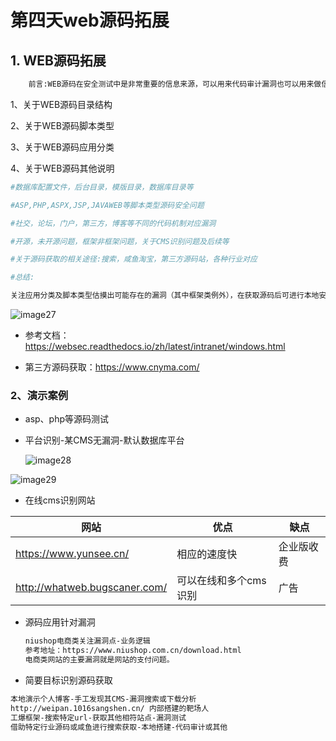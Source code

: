 # 第四天web源码拓展

## 1. WEB源码拓展

~~~ bash
	前言:WEB源码在安全测试中是非常重要的信息来源，可以用来代码审计漏洞也可以用来做信息突破口，其中WEB源码有很多技术需要简明分析。比如:获取某ASP源码后可以采用默认数据库下载为突破，获取某其他脚本源码漏洞可以进行代码审计挖掘或分析其业务逻辑等，总之源码的获取将为后期的安全测试提供了更多的思路。
~~~

1、关于WEB源码目录结构

2、关于WEB源码脚本类型

3、关于WEB源码应用分类

4、关于WEB源码其他说明



~~~ bash
#数据库配置文件，后台目录，模版目录，数据库目录等

#ASP,PHP,ASPX,JSP,JAVAWEB等脚本类型源码安全问题

#社交，论坛，门户，第三方，博客等不同的代码机制对应漏洞

#开源，未开源问题，框架非框架问题，关于CMS识别问题及后续等

#关于源码获取的相关途径:搜索，咸鱼淘宝，第三方源码站，各种行业对应

#总结:

关注应用分类及脚本类型估摸出可能存在的漏洞（其中框架类例外），在获取源码后可进行本地安全测试或代码审计，也可以分析其目录工作原理（数据库备份，bak文件等），未获取到的源码采用各种方法想办法获取!
~~~



![image27](D:\Note\网络安全\图片\image27.png)



+ 参考文档：https://websec.readthedocs.io/zh/latest/intranet/windows.html

+ 第三方源码获取：https://www.cnyma.com/



### 2、演示案例

- asp、php等源码测试

- 平台识别-某CMS无漏洞-默认数据库平台

  ![image28](D:\Note\网络安全\图片\image28.png)

![image29](D:\Note\网络安全\图片\image29.png)



+ 在线cms识别网站

| 网站                          | 优点                  | 缺点       |
| ----------------------------- | --------------------- | ---------- |
| https://www.yunsee.cn/        | 相应的速度快          | 企业版收费 |
| http://whatweb.bugscaner.com/ | 可以在线和多个cms识别 | 广告       |



+ 源码应用针对漏洞

  ~~~ bash
  niushop电商类关注漏洞点-业务逻辑
  参考地址：https://www.niushop.com.cn/download.html
  电商类网站的主要漏洞就是网站的支付问题。
  ~~~

  

+ 简要目标识别源码获取

~~~ bash
本地演示个人博客-手工发现其CMS-漏洞搜索或下载分析
http://weipan.1016sangshen.cn/ 内部搭建的靶场人
工爆框架-搜索特定url-获取其他相符站点-漏洞测试
借助特定行业源码或咸鱼进行搜索获取-本地搭建-代码审计或其他
~~~

